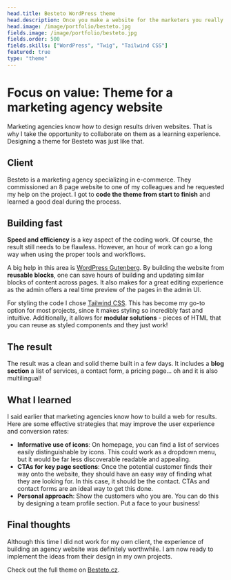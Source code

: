 ```yaml
---
head.title: Besteto WordPress theme
head.description: Once you make a website for the marketers you really get to know how to focus on the results.
head.image: /image/portfolio/besteto.jpg
fields.image: /image/portfolio/besteto.jpg
fields.order: 500
fields.skills: ["WordPress", "Twig", "Tailwind CSS"]
featured: true
type: "theme"
---
```


# Focus on value: Theme for a marketing agency website

Marketing agencies know how to design results driven websites. That is why I take the opportunity to collaborate on them as a learning experience. Designing a theme for Besteto was just like that.

## Client

Besteto is a marketing agency specializing in e-commerce. They commissioned an 8 page website to one of my colleagues and he requested my help on the project. I got to **code the theme from start to finish** and learned a good deal during the process.

## Building fast

**Speed and efficiency** is a key aspect of the coding work. Of course, the result still needs to be flawless. However, an hour of work can go a long way when using the proper tools and workflows.

A big help in this area is [WordPress Gutenberg](/blog/wordpress-gutenberg-101). By building the website from **reusable blocks**, one can save hours of building and updating similar blocks of content across pages. It also makes for a great editing experience as the admin offers a real time preview of the pages in the admin UI.

For styling the code I chose [Tailwind CSS](https://tailwindcss.com/). This has become my go-to option for most projects, since it makes styling so incredibly fast and intuitive. Additionally, it allows for **modular solutions** - pieces of HTML that you can reuse as styled components and they just work!

## The result

The result was a clean and solid theme built in a few days. It includes a **blog section** a list of services, a contact form, a pricing page... oh and it is also multilingual!

## What I learned

I said earlier that marketing agencies know how to build a web for results. Here are some effective strategies that may improve the user experience and conversion rates:

- **Informative use of icons**: On homepage, you can find a list of services easily distinguishable by icons. This could work as a dropdown menu, but it would be far less discoverable readable and appealing.
- **CTAs for key page sections**: Once the potential customer finds their way onto the website, they should have an easy way of finding what they are looking for. In this case, it should be the contact. CTAs and contact forms are an ideal way to get this done.
- **Personal approach**: Show the customers who you are. You can do this by designing a team profile section. Put a face to your business!

## Final thoughts

Although this time I did not work for my own client, the experience of building an agency website was definitely worthwhile. I am now ready to implement the ideas from their design in my own projects.

Check out the full theme on [Besteto.cz](https://www.besteto.cz/).
